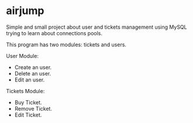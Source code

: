 # airjump
 Simple and small project about user and tickets management using MySQL trying to learn about connections pools.
 
 This program has two modules: tickets and users.
 
 User Module:
 - Create an user.
 - Delete an user.
 - Edit an user.
 
 Tickets Module:
 - Buy Ticket.
 - Remove Ticket.
 - Edit Ticket.
 
 
 
 
